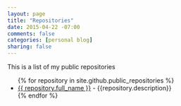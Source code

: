 ```yaml
---
layout: page
title: "Repositories"
date: 2015-04-22 -07:00
comments: false
categories: [personal blog]
sharing: false
---
```


This is a list of my public repositories

<ul>
  {% for repository in site.github.public_repositories %}
    <li><a href="https://github.com/{{ repository.full_name }}">{{ repository.full_name }}</a> - {{repository.description}}</li>
  {% endfor %}
</ul>